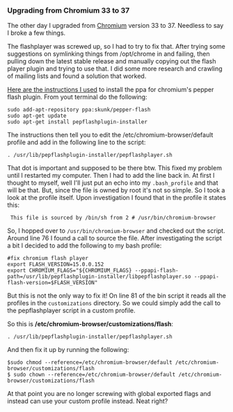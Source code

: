 ### Upgrading from Chromium 33 to 37

The other day I upgraded from [Chromium] version 33 to 37. Needless to say I broke a few things.

The flashplayer was screwed up, so I had to try to fix that. After trying some suggestions on symlinking things from /opt/chrome in and failing, then pulling down the latest stable release and manually copying out the flash player plugin and trying to use that. I did some more research and crawling of mailing lists and found a solution that worked.

[Here are the instructions I used] to install the ppa for chromium's pepper flash plugin. From yout terminal do the following:

    sudo add-apt-repository ppa:skunk/pepper-flash
    sudo apt-get update
    sudo apt-get install pepflashplugin-installer

The instructions then tell you to edit the /etc/chromium-browser/default profile and add in the following line to the script:

    . /usr/lib/pepflashplugin-installer/pepflashplayer.sh

That dot is important and supposed to be there btw. This fixed my problem until I restarted my computer. Then I had to add the line back in. At first I thought to myself, well I'll just put an echo into my `.bash_profile` and that will be that. But, since the file is owned by root it's not so simple. So I took a look at the profile itself. Upon investigation I found that in the profile it states this:

     This file is sourced by /bin/sh from 2 # /usr/bin/chromium-browser

So, I hopped over to `/usr/bin/chromium-browser` and checked out the script. Around line 76 I found a call to source the file. After investigating the script a bit I decided to add the following to my bash profile:

    #fix chromium flash player 
    export FLASH_VERSION=15.0.0.152
    export CHROMIUM_FLAGS="${CHROMIUM_FLAGS} --ppapi-flash-path=/usr/lib/pepflashplugin-installer/libpepflashplayer.so --ppapi-flash-version=$FLASH_VERSION"

But this is not the only way to fix it! On line 81 of the bin script it reads all the profiles in the `customizations` directory. So we could simply add the call to the pepflashplayer script in a custom profile.

So this is **/etc/chromium-browser/customizations/flash**:

    . /usr/lib/pepflashplugin-installer/pepflashplayer.sh

And then fix it up by running the following:

    $sudo chmod --reference=/etc/chromium-browser/default /etc/chromium-browser/customizations/flash 
    $ sudo chown --reference=/etc/chromium-browser/default /etc/chromium-browser/customizations/flash 

At that point you are no longer screwing with global exported flags and instead can use your custom profile instead. Neat right?



[Here are the instructions I used]:http://www.webupd8.org/2013/04/install-pepper-flash-player-for.html
[Chromium]:http://www.chromium.org/